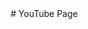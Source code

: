 <tabel>
# YouTube Page
  <a href="https://www.davidarcher.tech/mimicked-youtube"){:target="_blank" rel="noopener"}
    <img width="800" src="https://user-images.githubusercontent.com/101377287/196084348-9a3375ca-0867-4765-89ca-7e1526c4ed20.png"/>
  </a>
  </table
